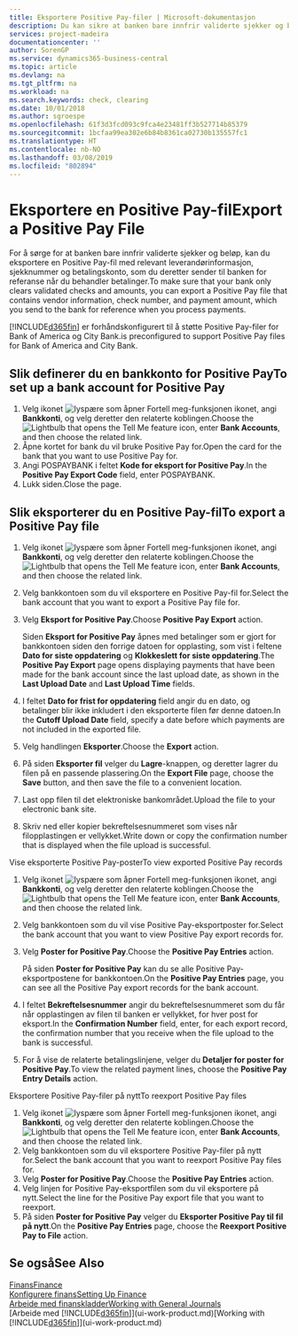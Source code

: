 ```yaml
---
title: Eksportere Positive Pay-filer | Microsoft-dokumentasjon
description: Du kan sikre at banken bare innfrir validerte sjekker og beløp, ved å eksportere en Positive Pay-fil som inneholder leverandør-og betalingsinformasjon.
services: project-madeira
documentationcenter: ''
author: SorenGP
ms.service: dynamics365-business-central
ms.topic: article
ms.devlang: na
ms.tgt_pltfrm: na
ms.workload: na
ms.search.keywords: check, clearing
ms.date: 10/01/2018
ms.author: sgroespe
ms.openlocfilehash: 61f3d3fcd093c9fca4e23481ff3b527714b85379
ms.sourcegitcommit: 1bcfaa99ea302e6b84b8361ca02730b135557fc1
ms.translationtype: HT
ms.contentlocale: nb-NO
ms.lasthandoff: 03/08/2019
ms.locfileid: "802894"
---
```

# <a name="export-a-positive-pay-file"></a><span data-ttu-id="78e2a-103">Eksportere en Positive Pay-fil</span><span class="sxs-lookup"><span data-stu-id="78e2a-103">Export a Positive Pay File</span></span>
<span data-ttu-id="78e2a-104">For å sørge for at banken bare innfrir validerte sjekker og beløp, kan du eksportere en Positive Pay-fil med relevant leverandørinformasjon, sjekknummer og betalingskonto, som du deretter sender til banken for referanse når du behandler betalinger.</span><span class="sxs-lookup"><span data-stu-id="78e2a-104">To make sure that your bank only clears validated checks and amounts, you can export a Positive Pay file that contains vendor information, check number, and payment amount, which you send to the bank for reference when you process payments.</span></span>

[!INCLUDE[d365fin](includes/d365fin_md.md)] <span data-ttu-id="78e2a-105">er forhåndskonfigurert til å støtte Positive Pay-filer for Bank of America og City Bank.</span><span class="sxs-lookup"><span data-stu-id="78e2a-105">is preconfigured to support Positive Pay files for Bank of America and City Bank.</span></span>

## <a name="to-set-up-a-bank-account-for-positive-pay"></a><span data-ttu-id="78e2a-106">Slik definerer du en bankkonto for Positive Pay</span><span class="sxs-lookup"><span data-stu-id="78e2a-106">To set up a bank account for Positive Pay</span></span>
1. <span data-ttu-id="78e2a-107">Velg ikonet ![lyspære som åpner Fortell meg-funksjonen](media/ui-search/search_small.png "Fortell hva du vil gjøre") ikonet, angi **Bankkonti**, og velg deretter den relaterte koblingen.</span><span class="sxs-lookup"><span data-stu-id="78e2a-107">Choose the ![Lightbulb that opens the Tell Me feature](media/ui-search/search_small.png "Tell me what you want to do") icon, enter **Bank Accounts**, and then choose the related link.</span></span>
2. <span data-ttu-id="78e2a-108">Åpne kortet for bank du vil bruke Positive Pay for.</span><span class="sxs-lookup"><span data-stu-id="78e2a-108">Open the card for the bank that you want to use Positive Pay for.</span></span>
3. <span data-ttu-id="78e2a-109">Angi POSPAYBANK i feltet **Kode for eksport for Positive Pay**.</span><span class="sxs-lookup"><span data-stu-id="78e2a-109">In the **Positive Pay Export Code** field, enter POSPAYBANK.</span></span>
4. <span data-ttu-id="78e2a-110">Lukk siden.</span><span class="sxs-lookup"><span data-stu-id="78e2a-110">Close the page.</span></span>

## <a name="to-export-a-positive-pay-file"></a><span data-ttu-id="78e2a-111">Slik eksporterer du en Positive Pay-fil</span><span class="sxs-lookup"><span data-stu-id="78e2a-111">To export a Positive Pay file</span></span>
1. <span data-ttu-id="78e2a-112">Velg ikonet ![lyspære som åpner Fortell meg-funksjonen](media/ui-search/search_small.png "Fortell hva du vil gjøre") ikonet, angi **Bankkonti**, og velg deretter den relaterte koblingen.</span><span class="sxs-lookup"><span data-stu-id="78e2a-112">Choose the ![Lightbulb that opens the Tell Me feature](media/ui-search/search_small.png "Tell me what you want to do") icon, enter **Bank Accounts**, and then choose the related link.</span></span>
2. <span data-ttu-id="78e2a-113">Velg bankkontoen som du vil eksportere en Positive Pay-fil for.</span><span class="sxs-lookup"><span data-stu-id="78e2a-113">Select the bank account that you want to export a Positive Pay file for.</span></span>
3. <span data-ttu-id="78e2a-114">Velg **Eksport for Positive Pay**.</span><span class="sxs-lookup"><span data-stu-id="78e2a-114">Choose **Positive Pay Export** action.</span></span>

    <span data-ttu-id="78e2a-115">Siden **Eksport for Positive Pay** åpnes med betalinger som er gjort for bankkontoen siden den forrige datoen for opplasting, som vist i feltene **Dato for siste oppdatering** og **Klokkeslett for siste oppdatering**.</span><span class="sxs-lookup"><span data-stu-id="78e2a-115">The **Positive Pay Export** page opens displaying payments that have been made for the bank account since the last upload date, as shown in the **Last Upload Date** and **Last Upload Time** fields.</span></span>
4. <span data-ttu-id="78e2a-116">I feltet **Dato for frist for oppdatering** field angir du en dato, og betalinger blir ikke inkludert i den eksporterte filen før denne datoen.</span><span class="sxs-lookup"><span data-stu-id="78e2a-116">In the **Cutoff Upload Date** field, specify a date before which payments are not included in the exported file.</span></span>
5. <span data-ttu-id="78e2a-117">Velg handlingen **Eksporter**.</span><span class="sxs-lookup"><span data-stu-id="78e2a-117">Choose the **Export** action.</span></span>
6. <span data-ttu-id="78e2a-118">På siden **Eksporter fil** velger du **Lagre**-knappen, og deretter lagrer du filen på en passende plassering.</span><span class="sxs-lookup"><span data-stu-id="78e2a-118">On the **Export File** page, choose the **Save** button, and then save the file to a convenient location.</span></span>
7. <span data-ttu-id="78e2a-119">Last opp filen til det elektroniske bankområdet.</span><span class="sxs-lookup"><span data-stu-id="78e2a-119">Upload the file to your electronic bank site.</span></span>
8. <span data-ttu-id="78e2a-120">Skriv ned eller kopier bekreftelsesnummeret som vises når filopplastingen er vellykket.</span><span class="sxs-lookup"><span data-stu-id="78e2a-120">Write down or copy the confirmation number that is displayed when the file upload is successful.</span></span>

<span data-ttu-id="78e2a-121">Vise eksporterte Positive Pay-poster</span><span class="sxs-lookup"><span data-stu-id="78e2a-121">To view exported Positive Pay records</span></span>

1. <span data-ttu-id="78e2a-122">Velg ikonet ![lyspære som åpner Fortell meg-funksjonen](media/ui-search/search_small.png "Fortell hva du vil gjøre") ikonet, angi **Bankkonti**, og velg deretter den relaterte koblingen.</span><span class="sxs-lookup"><span data-stu-id="78e2a-122">Choose the ![Lightbulb that opens the Tell Me feature](media/ui-search/search_small.png "Tell me what you want to do") icon, enter **Bank Accounts**, and then choose the related link.</span></span>
2. <span data-ttu-id="78e2a-123">Velg bankkontoen som du vil vise Positive Pay-eksportposter for.</span><span class="sxs-lookup"><span data-stu-id="78e2a-123">Select the bank account that you want to view Positive Pay export records for.</span></span>
3. <span data-ttu-id="78e2a-124">Velg **Poster for Positive Pay**.</span><span class="sxs-lookup"><span data-stu-id="78e2a-124">Choose the **Positive Pay Entries** action.</span></span>

    <span data-ttu-id="78e2a-125">På siden **Poster for Positive Pay** kan du se alle Positive Pay-eksportpostene for bankkontoen.</span><span class="sxs-lookup"><span data-stu-id="78e2a-125">On the **Positive Pay Entries** page, you can see all the Positive Pay export records for the bank account.</span></span>
4. <span data-ttu-id="78e2a-126">I feltet **Bekreftelsesnummer** angir du bekreftelsesnummeret som du får når opplastingen av filen til banken er vellykket, for hver post for eksport.</span><span class="sxs-lookup"><span data-stu-id="78e2a-126">In the **Confirmation Number** field, enter, for each export record, the confirmation number that you receive when the file upload to the bank is successful.</span></span>
5. <span data-ttu-id="78e2a-127">For å vise de relaterte betalingslinjene, velger du **Detaljer for poster for Positive Pay**.</span><span class="sxs-lookup"><span data-stu-id="78e2a-127">To view the related payment lines, choose the **Positive Pay Entry Details** action.</span></span>

<span data-ttu-id="78e2a-128">Eksportere Positive Pay-filer på nytt</span><span class="sxs-lookup"><span data-stu-id="78e2a-128">To reexport Positive Pay files</span></span>

1. <span data-ttu-id="78e2a-129">Velg ikonet ![lyspære som åpner Fortell meg-funksjonen](media/ui-search/search_small.png "Fortell hva du vil gjøre") ikonet, angi **Bankkonti**, og velg deretter den relaterte koblingen.</span><span class="sxs-lookup"><span data-stu-id="78e2a-129">Choose the ![Lightbulb that opens the Tell Me feature](media/ui-search/search_small.png "Tell me what you want to do") icon, enter **Bank Accounts**, and then choose the related link.</span></span>
2. <span data-ttu-id="78e2a-130">Velg bankkontoen som du vil eksportere Positive Pay-filer på nytt for.</span><span class="sxs-lookup"><span data-stu-id="78e2a-130">Select the bank account that you want to reexport Positive Pay files for.</span></span>
3. <span data-ttu-id="78e2a-131">Velg **Poster for Positive Pay**.</span><span class="sxs-lookup"><span data-stu-id="78e2a-131">Choose the **Positive Pay Entries** action.</span></span>
4. <span data-ttu-id="78e2a-132">Velg linjen for Positive Pay-eksportfilen som du vil eksportere på nytt.</span><span class="sxs-lookup"><span data-stu-id="78e2a-132">Select the line for the Positive Pay export file that you want to reexport.</span></span>
5. <span data-ttu-id="78e2a-133">På siden **Poster for Positive Pay** velger du **Eksporter Positive Pay til fil på nytt**.</span><span class="sxs-lookup"><span data-stu-id="78e2a-133">On the **Positive Pay Entries** page, choose the **Reexport Positive Pay to File** action.</span></span>

## <a name="see-also"></a><span data-ttu-id="78e2a-134">Se også</span><span class="sxs-lookup"><span data-stu-id="78e2a-134">See Also</span></span>
[<span data-ttu-id="78e2a-135">Finans</span><span class="sxs-lookup"><span data-stu-id="78e2a-135">Finance</span></span>](finance.md)  
[<span data-ttu-id="78e2a-136">Konfigurere finans</span><span class="sxs-lookup"><span data-stu-id="78e2a-136">Setting Up Finance</span></span>](finance-setup-finance.md)  
[<span data-ttu-id="78e2a-137">Arbeide med finanskladder</span><span class="sxs-lookup"><span data-stu-id="78e2a-137">Working with General Journals</span></span>](ui-work-general-journals.md)  
<span data-ttu-id="78e2a-138">[Arbeide med [!INCLUDE[d365fin](includes/d365fin_md.md)]](ui-work-product.md)</span><span class="sxs-lookup"><span data-stu-id="78e2a-138">[Working with [!INCLUDE[d365fin](includes/d365fin_md.md)]](ui-work-product.md)</span></span>
